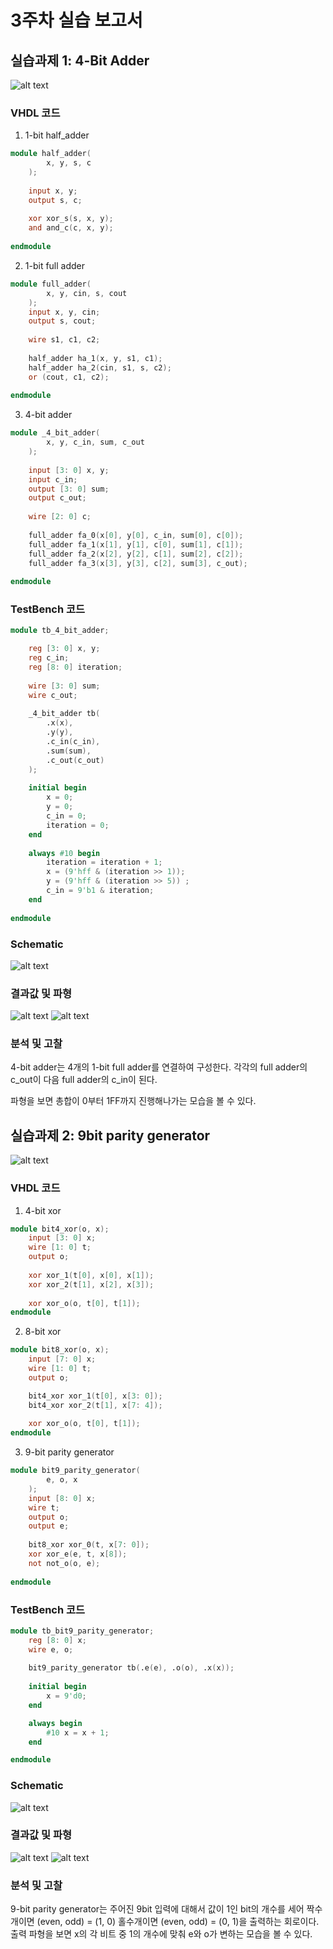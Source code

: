 # 3주차 실습 보고서

## 실습과제 1: 4-Bit Adder

![alt text](images/image.png)
### VHDL 코드
1. 1-bit half_adder
```verilog
module half_adder(
        x, y, s, c
    );
    
    input x, y;
    output s, c;
    
    xor xor_s(s, x, y);
    and and_c(c, x, y);
    
endmodule
```
2. 1-bit full adder
```verilog
module full_adder(
        x, y, cin, s, cout
    );
    input x, y, cin;
    output s, cout;
    
    wire s1, c1, c2;
    
    half_adder ha_1(x, y, s1, c1);
    half_adder ha_2(cin, s1, s, c2);
    or (cout, c1, c2);
    
endmodule
```
3. 4-bit adder
```verilog
module _4_bit_adder(
        x, y, c_in, sum, c_out
    );
    
    input [3: 0] x, y;
    input c_in;
    output [3: 0] sum;
    output c_out;
    
    wire [2: 0] c;
    
    full_adder fa_0(x[0], y[0], c_in, sum[0], c[0]);
    full_adder fa_1(x[1], y[1], c[0], sum[1], c[1]);
    full_adder fa_2(x[2], y[2], c[1], sum[2], c[2]);
    full_adder fa_3(x[3], y[3], c[2], sum[3], c_out);
    
endmodule
```

### TestBench 코드
```verilog
module tb_4_bit_adder;

    reg [3: 0] x, y;
    reg c_in;
    reg [8: 0] iteration;
    
    wire [3: 0] sum;
    wire c_out;
    
    _4_bit_adder tb(
        .x(x),
        .y(y),
        .c_in(c_in),
        .sum(sum),
        .c_out(c_out)
    );
    
    initial begin
        x = 0;
        y = 0;
        c_in = 0;
        iteration = 0;
    end
    
    always #10 begin
        iteration = iteration + 1;
        x = (9'hff & (iteration >> 1));
        y = (9'hff & (iteration >> 5)) ;
        c_in = 9'b1 & iteration;
    end
               
endmodule
```

### Schematic
![alt text](images/image-1.png)

### 결과값 및 파형
![alt text](images/image-3.png)
![alt text](images/image-2.png)

### 분석 및 고찰

4-bit adder는 4개의 1-bit full adder를 연결하여 구성한다.
각각의 full adder의 c_out이 다음 full adder의 c_in이 된다.

파형을 보면 총합이 0부터 1FF까지 진행해나가는 모습을 볼 수 있다.

## 실습과제 2: 9bit parity generator

![alt text](images/image-4.png)

### VHDL 코드

1. 4-bit xor
```verilog
module bit4_xor(o, x);
    input [3: 0] x;
    wire [1: 0] t;
    output o;
    
    xor xor_1(t[0], x[0], x[1]);
    xor xor_2(t[1], x[2], x[3]);
    
    xor xor_o(o, t[0], t[1]);
endmodule
```

2. 8-bit xor
```verilog
module bit8_xor(o, x);
    input [7: 0] x;
    wire [1: 0] t;
    output o;

    bit4_xor xor_1(t[0], x[3: 0]);
    bit4_xor xor_2(t[1], x[7: 4]);
    
    xor xor_o(o, t[0], t[1]);
endmodule
```

3. 9-bit parity generator
```verilog
module bit9_parity_generator(
        e, o, x
    );
    input [8: 0] x;
    wire t;
    output o;
    output e;
    
    bit8_xor xor_0(t, x[7: 0]);
    xor xor_e(e, t, x[8]);
    not not_o(o, e);
    
endmodule
```

### TestBench 코드

```verilog
module tb_bit9_parity_generator;
    reg [8: 0] x;
    wire e, o;
    
    bit9_parity_generator tb(.e(e), .o(o), .x(x));
    
    initial begin
        x = 9'd0;
    end

    always begin
        #10 x = x + 1;
    end

endmodule
```

### Schematic

![alt text](images/image-5.png)

### 결과값 및 파형

![alt text](images/image-6.png)
![alt text](images/image-7.png)

### 분석 및 고찰

9-bit parity generator는 주어진 9bit 입력에 대해서
값이 1인 bit의 개수를 세어 짝수개이면 (even, odd) = (1, 0)
홀수개이면 (even, odd) = (0, 1)을 출력하는 회로이다.
출력 파형을 보면 x의 각 비트 중 1의 개수에 맞춰 e와 o가 변하는 모습을 볼 수 있다.